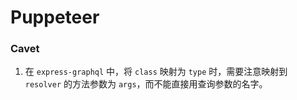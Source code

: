 # Puppeteer

### Cavet

1. 在 `express-graphql` 中，将 `class` 映射为 `type` 时，需要注意映射到 `resolver` 的方法参数为 `args`，而不能直接用查询参数的名字。
